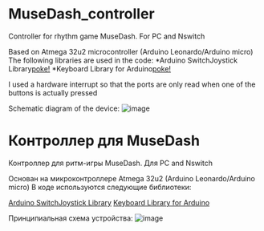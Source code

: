 # MuseDash_controller
Controller for rhythm game MuseDash. For PC and Nswitch

Based on Atmega 32u2 microcontroller
(Arduino Leonardo/Arduino micro)
The following libraries are used in the code:
*Arduino SwitchJoystick Library[poke!](https://github.com/HackerLoop/Arduino-JoyCon-Library-for-Nintendo-Switch)
*Keyboard Library for Arduino[poke!](https://github.com/arduino-libraries/Keyboard)

I used a hardware interrupt so that the ports are only read when one of the buttons is actually pressed

Schematic diagram of the device:
![image](https://user-images.githubusercontent.com/41334756/162224062-594a57fb-f69d-40e3-ab41-c264ae0356a1.png)


# Контроллер для MuseDash
Контроллер для ритм-игры MuseDash. Для PC and Nswitch

Основан на микроконтроллере Atmega 32u2
(Arduino Leonardo/Arduino micro)
В коде используются следующие библиотеки:

[Arduino SwitchJoystick Library](https://github.com/HackerLoop/Arduino-JoyCon-Library-for-Nintendo-Switch)
[Keyboard Library for Arduino](https://github.com/arduino-libraries/Keyboard)

Принципиальная схема устройства:
![image](https://user-images.githubusercontent.com/41334756/162223189-de970c12-02b6-4496-a010-9811bf72aa28.png)

